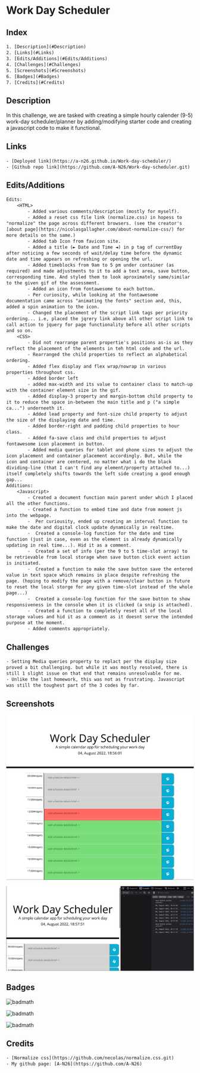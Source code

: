 # Work Day Scheduler

## Index

    1. [Description](#Description)
    2. [Links](#Links)
    3. [Edits/Additions](#Edits/Additions)
    4. [Challenges](#Challenges)
    5. [Screenshots](#Screenshots)
    6. [Badges](#Badges)
    7. [Credits](#Credits)

## Description

In this challenge, we are tasked with creating a simple hourly calender (9-5) work-day scheduler/planner by adding/modifying starter code and creating a javascript code to make it functional.

## Links

    - [Deployed link](https://a-n26.github.io/Work-day-scheduler/)
    - [Github repo link](https://github.com/A-N26/Work-day-scheduler.git)

## Edits/Additions

    Edits:
        <HTML>
            - Added various comments/description (mostly for myself).
            - Added a reset css file link (normalize.css) in hopess to "normalize" the page across different browsers. (see the creator's [about page](https://nicolasgallagher.com/about-normalize-css/) for more details on the same.)
            - Added tab Icon from favicon site.
            - Added a title (► Date and Time ◄) in p tag of currentDay after noticing a few seconds of wait/delay time before the dynamic date and time appears on refreshing or opening the url.
            - Added timeblocks from 9am to 5 pm under container (as required) and made adjustments to it to add a text area, save button, corresponding time. And styled them to look aproximately same/similar to the given gif of the assessment.
            - Added an icon from fontawesome to each button.
            - Per curiosity, while looking at the fontawesome documentation came across "animating the fonts" section and, this, added a spin animation to the icon.
            - Changed the placement of the script link tags per priority ordering... i.e, placed the jqrery link above all other script link to call action to jquery for page functionality before all other scripts and so on.
        <CSS>
            - Did not rearrange parent propertie's positions as-is as they reflect the placement of the elements in teh html code and the url.
            - Rearranged the child properties to reflect an alphabetical ordering.
            - Added flex display and flex wrap/nowrap in various properties throughout css.
            - Added border left
            - added max-width and its value to container class to match-up with the container element size in the gif.
            - Added display-3 property and margin-bottom child property to it to reduce the space in-between the main title and p ("a simple ca...") underneeth it.
            - Added lead property and font-size child property to adjust the size of the displaying date and time.
            - Added border-right and padding child properties to hour class.
            - Added fa-save class and child properties to adjust fontawesome icon placement in button.
            - Added media queries for tablet and phone sizes to adjust the icon placement and container placement accordingly. But, while the icon and container are centered, no matter what i do the black dividing-line (that I can't find any element/property attached to...) itself completely shifts towards the left side creating a good enough gap...
    Additions:
        <Javascript>
            - Created a document function main parent under which I placed all the other functions.
            - Created a function to embed time and date from moment js into the webpage.
            -  Per curiousity, ended up creating an interval function to make the date and digital clock update dynamically in realtime.
            -  Created a console-log function for the date and time function (just in case, even as the element is already dynamically updating in real time...). Hid it as a comment.
            -  Created a set of info (per the 9 to 5 time-slot array) to be retrievable from local storage when save button click event action is initiated.
            -  Created a function to make the save button save the entered value in text space which remains in place despite refreshing the page. (hoping to modify the page with a remove/clear button in future to reset the local storge for any given time-slot instead of the whole page...)
            -  Created a console-log function for the save button to show responsiveness in the console when it is clicked (a snip is attached).
            -  Created a function to completely reset all of the local storage values and hid it as a comment as it doesnt serve the intended purpose at the moment.
            - Added comments appropriately.

## Challenges

    - Setting Media queries property to replact per the display size proved a bit challenging. but while it was mostly resolved, there is still 1 slight issue on that end that remains unresolvable for me.
    - Unlike the last homework, this was not as frustrating. Javascript was still the toughest part of the 3 codes by far.

## Screenshots

![page layout Screenshot](screenshots/ScreenshotMain.png)

![console.log Screenshot](screenshots/ScreenshotConsoleLogjpg.jpg)

## Badges

![badmath](https://img.shields.io/badge/HTML-239120?style=for-the-badge&logo=html5&logoColor=white)

![badmath](https://img.shields.io/badge/CSS-Style-blue)

![badmath](https://img.shields.io/badge/JS-JavaScript-yellow)

## Credits

    - [Normalize css](https://github.com/necolas/normalize.css.git)
    - My github page: [A-N26](https://github.com/A-N26)
